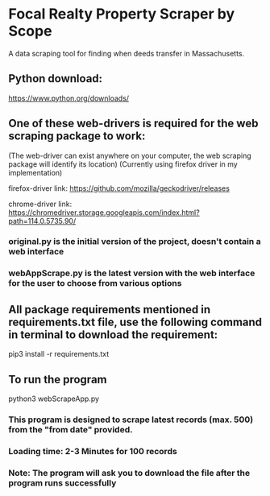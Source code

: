 # Focal Realty Property Scraper by Scope
A data scraping tool for finding when deeds transfer in Massachusetts.

## Python download:
https://www.python.org/downloads/

## One of these web-drivers is required for the web scraping package to work: 
(The web-driver can exist anywhere on your computer, the web scraping package will identify its location)
(Currently using firefox driver in my implementation)

firefox-driver link:
https://github.com/mozilla/geckodriver/releases

chrome-driver link:
https://chromedriver.storage.googleapis.com/index.html?path=114.0.5735.90/

### original.py is the initial version of the project, doesn't contain a web interface
### webAppScrape.py is the latest version with the web interface for the user to choose from various options

## All package requirements mentioned in requirements.txt file, use the following command in terminal to download the requirement:
pip3 install -r requirements.txt

## To run the program
python3 webScrapeApp.py

### This program is designed to scrape latest records (max. 500) from the "from date" provided.
### Loading time: 2-3 Minutes for 100 records
### Note: The program will ask you to download the file after the program runs successfully
